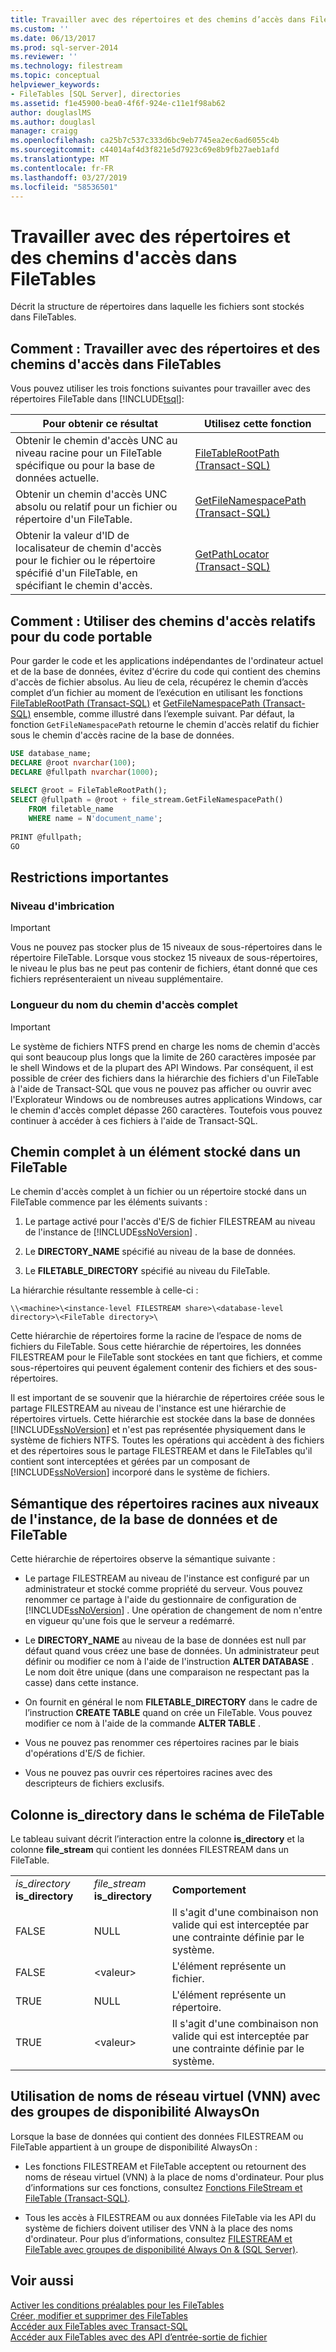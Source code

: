 ```yaml
---
title: Travailler avec des répertoires et des chemins d’accès dans FileTables | Microsoft Docs
ms.custom: ''
ms.date: 06/13/2017
ms.prod: sql-server-2014
ms.reviewer: ''
ms.technology: filestream
ms.topic: conceptual
helpviewer_keywords:
- FileTables [SQL Server], directories
ms.assetid: f1e45900-bea0-4f6f-924e-c11e1f98ab62
author: douglaslMS
ms.author: douglasl
manager: craigg
ms.openlocfilehash: ca25b7c537c333d6bc9eb7745ea2ec6ad6055c4b
ms.sourcegitcommit: c44014af4d3f821e5d7923c69e8b9fb27aeb1afd
ms.translationtype: MT
ms.contentlocale: fr-FR
ms.lasthandoff: 03/27/2019
ms.locfileid: "58536501"
---
```

# <a name="work-with-directories-and-paths-in-filetables"></a>Travailler avec des répertoires et des chemins d'accès dans FileTables
  Décrit la structure de répertoires dans laquelle les fichiers sont stockés dans FileTables.  
  
##  <a name="HowToDirectories"></a> Comment : Travailler avec des répertoires et des chemins d'accès dans FileTables  
 Vous pouvez utiliser les trois fonctions suivantes pour travailler avec des répertoires FileTable dans [!INCLUDE[tsql](../../includes/tsql-md.md)]:  
  
|Pour obtenir ce résultat|Utilisez cette fonction|  
|------------------------|-----------------------|  
|Obtenir le chemin d'accès UNC au niveau racine pour un FileTable spécifique ou pour la base de données actuelle.|[FileTableRootPath &#40;Transact-SQL&#41;](/sql/relational-databases/system-functions/filetablerootpath-transact-sql)|  
|Obtenir un chemin d'accès UNC absolu ou relatif pour un fichier ou répertoire d'un FileTable.|[GetFileNamespacePath &#40;Transact-SQL&#41;](/sql/relational-databases/system-functions/getfilenamespacepath-transact-sql)|  
|Obtenir la valeur d'ID de localisateur de chemin d'accès pour le fichier ou le répertoire spécifié d'un FileTable, en spécifiant le chemin d'accès.|[GetPathLocator &#40;Transact-SQL&#41;](/sql/relational-databases/system-functions/getpathlocator-transact-sql)|  
  
##  <a name="BestPracticeRelativePaths"></a> Comment : Utiliser des chemins d'accès relatifs pour du code portable  
 Pour garder le code et les applications indépendantes de l'ordinateur actuel et de la base de données, évitez d'écrire du code qui contient des chemins d'accès de fichier absolus. Au lieu de cela, récupérez le chemin d’accès complet d’un fichier au moment de l’exécution en utilisant les fonctions [FileTableRootPath &#40;Transact-SQL&#41;](/sql/relational-databases/system-functions/filetablerootpath-transact-sql) et [GetFileNamespacePath &#40;Transact-SQL&#41;](/sql/relational-databases/system-functions/getfilenamespacepath-transact-sql) ensemble, comme illustré dans l’exemple suivant. Par défaut, la fonction `GetFileNamespacePath` retourne le chemin d'accès relatif du fichier sous le chemin d'accès racine de la base de données.  
  
```sql  
USE database_name;  
DECLARE @root nvarchar(100);  
DECLARE @fullpath nvarchar(1000);  
  
SELECT @root = FileTableRootPath();  
SELECT @fullpath = @root + file_stream.GetFileNamespacePath()  
    FROM filetable_name  
    WHERE name = N'document_name';  
  
PRINT @fullpath;  
GO  
```  
  
##  <a name="restrictions"></a> Restrictions importantes  
  
###  <a name="nesting"></a> Niveau d'imbrication  
  
> [!IMPORTANT]  
>  Vous ne pouvez pas stocker plus de 15 niveaux de sous-répertoires dans le répertoire FileTable. Lorsque vous stockez 15 niveaux de sous-répertoires, le niveau le plus bas ne peut pas contenir de fichiers, étant donné que ces fichiers représenteraient un niveau supplémentaire.  
  
###  <a name="fqnlength"></a> Longueur du nom du chemin d'accès complet  
  
> [!IMPORTANT]  
>  Le système de fichiers NTFS prend en charge les noms de chemin d'accès qui sont beaucoup plus longs que la limite de 260 caractères imposée par le shell Windows et de la plupart des API Windows. Par conséquent, il est possible de créer des fichiers dans la hiérarchie des fichiers d'un FileTable à l'aide de Transact-SQL que vous ne pouvez pas afficher ou ouvrir avec l'Explorateur Windows ou de nombreuses autres applications Windows, car le chemin d'accès complet dépasse 260 caractères. Toutefois vous pouvez continuer à accéder à ces fichiers à l'aide de Transact-SQL.  
  
##  <a name="fullpath"></a> Chemin complet à un élément stocké dans un FileTable  
 Le chemin d'accès complet à un fichier ou un répertoire stocké dans un FileTable commence par les éléments suivants :  
  
1.  Le partage activé pour l'accès d'E/S de fichier FILESTREAM au niveau de l'instance de [!INCLUDE[ssNoVersion](../../includes/ssnoversion-md.md)] .  
  
2.  Le **DIRECTORY_NAME** spécifié au niveau de la base de données.  
  
3.  Le **FILETABLE_DIRECTORY** spécifié au niveau du FileTable.  
  
 La hiérarchie résultante ressemble à celle-ci :  
  
 `\\<machine>\<instance-level FILESTREAM share>\<database-level directory>\<FileTable directory>\`  
  
 Cette hiérarchie de répertoires forme la racine de l’espace de noms de fichiers du FileTable. Sous cette hiérarchie de répertoires, les données FILESTREAM pour le FileTable sont stockées en tant que fichiers, et comme sous-répertoires qui peuvent également contenir des fichiers et des sous-répertoires.  
  
 Il est important de se souvenir que la hiérarchie de répertoires créée sous le partage FILESTREAM au niveau de l'instance est une hiérarchie de répertoires virtuels. Cette hiérarchie est stockée dans la base de données [!INCLUDE[ssNoVersion](../../includes/ssnoversion-md.md)] et n'est pas représentée physiquement dans le système de fichiers NTFS. Toutes les opérations qui accèdent à des fichiers et des répertoires sous le partage FILESTREAM et dans le FileTables qu'il contient sont interceptées et gérées par un composant de [!INCLUDE[ssNoVersion](../../includes/ssnoversion-md.md)] incorporé dans le système de fichiers.  
  
##  <a name="roots"></a> Sémantique des répertoires racines aux niveaux de l'instance, de la base de données et de FileTable  
 Cette hiérarchie de répertoires observe la sémantique suivante :  
  
-   Le partage FILESTREAM au niveau de l'instance est configuré par un administrateur et stocké comme propriété du serveur. Vous pouvez renommer ce partage à l'aide du gestionnaire de configuration de [!INCLUDE[ssNoVersion](../../includes/ssnoversion-md.md)] . Une opération de changement de nom n'entre en vigueur qu'une fois que le serveur a redémarré.  
  
-   Le **DIRECTORY_NAME** au niveau de la base de données est null par défaut quand vous créez une base de données. Un administrateur peut définir ou modifier ce nom à l'aide de l'instruction **ALTER DATABASE** . Le nom doit être unique (dans une comparaison ne respectant pas la casse) dans cette instance.  
  
-   On fournit en général le nom **FILETABLE_DIRECTORY** dans le cadre de l’instruction **CREATE TABLE** quand on crée un FileTable. Vous pouvez modifier ce nom à l'aide de la commande **ALTER TABLE** .  
  
-   Vous ne pouvez pas renommer ces répertoires racines par le biais d'opérations d'E/S de fichier.  
  
-   Vous ne pouvez pas ouvrir ces répertoires racines avec des descripteurs de fichiers exclusifs.  
  
##  <a name="is_directory"></a> Colonne is_directory dans le schéma de FileTable  
 Le tableau suivant décrit l’interaction entre la colonne **is_directory** et la colonne **file_stream** qui contient les données FILESTREAM dans un FileTable.  
  
||||  
|-|-|-|  
|*is_directory* **is_directory**|*file_stream* **is_directory**|**Comportement**|  
|FALSE|NULL|Il s'agit d'une combinaison non valide qui est interceptée par une contrainte définie par le système.|  
|FALSE|\<valeur>|L'élément représente un fichier.|  
|TRUE|NULL|L'élément représente un répertoire.|  
|TRUE|\<valeur>|Il s'agit d'une combinaison non valide qui est interceptée par une contrainte définie par le système.|  
  
##  <a name="alwayson"></a> Utilisation de noms de réseau virtuel (VNN) avec des groupes de disponibilité AlwaysOn  
 Lorsque la base de données qui contient des données FILESTREAM ou FileTable appartient à un groupe de disponibilité AlwaysOn :  
  
-   Les fonctions FILESTREAM et FileTable acceptent ou retournent des noms de réseau virtuel (VNN) à la place de noms d'ordinateur. Pour plus d’informations sur ces fonctions, consultez [Fonctions FileStream et FileTable &#40;Transact-SQL&#41;](/sql/relational-databases/system-functions/filestream-and-filetable-functions-transact-sql).  
  
-   Tous les accès à FILESTREAM ou aux données FileTable via les API du système de fichiers doivent utiliser des VNN à la place des noms d'ordinateur. Pour plus d’informations, consultez [FILESTREAM et FileTable avec groupes de disponibilité Always On & &#40;SQL Server&#41;](../../database-engine/availability-groups/windows/filestream-and-filetable-with-always-on-availability-groups-sql-server.md).  
  
## <a name="see-also"></a>Voir aussi  
 [Activer les conditions préalables pour les FileTables](enable-the-prerequisites-for-filetable.md)   
 [Créer, modifier et supprimer des FileTables](create-alter-and-drop-filetables.md)   
 [Accéder aux FileTables avec Transact-SQL](access-filetables-with-transact-sql.md)   
 [Accéder aux FileTables avec des API d’entrée-sortie de fichier](access-filetables-with-file-input-output-apis.md)  
  
  
